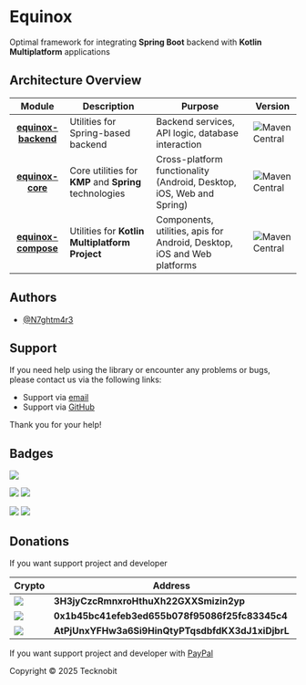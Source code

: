 # Equinox

Optimal framework for integrating **Spring Boot** backend with **Kotlin Multiplatform** applications

## Architecture Overview

|                      Module                      | Description                                            | Purpose                                                                 | Version                                                                                                                |
|:------------------------------------------------:|--------------------------------------------------------|-------------------------------------------------------------------------|------------------------------------------------------------------------------------------------------------------------|
| **[equinox-backend](equinox-backend/README.md)** | Utilities for Spring-based backend                     | Backend services, API logic, database interaction                       | ![Maven Central](https://img.shields.io/maven-central/v/io.github.n7ghtm4r3/equinox-backend.svg?label=Maven%20Central) |
|    **[equinox-core](equinox-core/README.md)**    | Core utilities for **KMP** and **Spring** technologies | Cross-platform functionality (Android, Desktop, iOS, Web and Spring)    | ![Maven Central](https://img.shields.io/maven-central/v/io.github.n7ghtm4r3/equinox-core.svg?label=Maven%20Central)    |
| **[equinox-compose](equinox-compose/README.md)** | Utilities for **Kotlin Multiplatform Project**         | Components, utilities, apis for Android, Desktop, iOS and Web platforms | ![Maven Central](https://img.shields.io/maven-central/v/io.github.n7ghtm4r3/equinox-compose.svg?label=Maven%20Central) |

## Authors

- [@N7ghtm4r3](https://www.github.com/N7ghtm4r3)

## Support

If you need help using the library or encounter any problems or bugs, please contact us via the following links:

- Support via <a href="mailto:infotecknobitcompany@gmail.com">email</a>
- Support via <a href="https://github.com/N7ghtm4r3/Equinox/issues/new">GitHub</a>

Thank you for your help!

## Badges

[![](https://img.shields.io/badge/Google_Play-414141?style=for-the-badge&logo=google-play&logoColor=white)](https://play.google.com/store/apps/developer?id=Tecknobit)

[![](https://img.shields.io/badge/Spring_Boot-F2F4F9?style=for-the-badge&logo=spring-boot)](https://spring.io/projects/spring-boot)
[![](https://img.shields.io/badge/Jetpack%20Compose-4285F4.svg?style=for-the-badge&logo=Jetpack-Compose&logoColor=white)](https://www.jetbrains.com/lp/compose-multiplatform/)

[![](https://img.shields.io/badge/Java-ED8B00?style=for-the-badge&logo=java&logoColor=white)](https://www.oracle.com/java/)
[![](https://img.shields.io/badge/Kotlin-B125EA?style=for-the-badge&logo=kotlin&logoColor=white)](https://kotlinlang.org/)

## Donations

If you want support project and developer

| Crypto                                                                                              | Address                                          | Network  |
|-----------------------------------------------------------------------------------------------------|--------------------------------------------------|----------|
| ![](https://img.shields.io/badge/Bitcoin-000000?style=for-the-badge&logo=bitcoin&logoColor=white)   | **3H3jyCzcRmnxroHthuXh22GXXSmizin2yp**           | Bitcoin  |
| ![](https://img.shields.io/badge/Ethereum-3C3C3D?style=for-the-badge&logo=Ethereum&logoColor=white) | **0x1b45bc41efeb3ed655b078f95086f25fc83345c4**   | Ethereum |
| ![](https://img.shields.io/badge/Solana-000?style=for-the-badge&logo=Solana&logoColor=9945FF)       | **AtPjUnxYFHw3a6Si9HinQtyPTqsdbfdKX3dJ1xiDjbrL** | Solana   |

If you want support project and developer
with <a href="https://www.paypal.com/donate/?hosted_button_id=5QMN5UQH7LDT4">PayPal</a>

Copyright © 2025 Tecknobit
